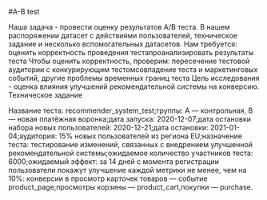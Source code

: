 #A-B test

Наша задача - провести оценку результатов A/B теста. В нашем распоряжении датасет с действиями пользователей, техническое задание и несколько вспомогательных датасетов. Нам требуется:
оценить корректность проведения тестапроанализировать результаты теста
Чтобы оценить корректность, проверим:
пересечение тестовой аудитории с конкурирующим тестомсовпадение теста и маркетинговых событий, другие проблемы временных границ теста
Цель исследования - оценка влияния улучшений рекомендательной системы на конверсию.  Техническое задание

Название теста: recommender_system_test;группы: А — контрольная, B — новая платёжная воронка;дата запуска: 2020-12-07;дата остановки набора новых пользователей: 2020-12-21;дата остановки: 2021-01-04;аудитория: 15% новых пользователей из региона EU;назначение теста: тестирование изменений, связанных с внедрением улучшенной рекомендательной системы;ожидаемое количество участников теста: 6000;ожидаемый эффект: за 14 дней с момента регистрации пользователи покажут улучшение каждой метрики не менее, чем на 10%:
конверсии в просмотр карточек товаров — событие product_page,просмотры корзины — product_cart,покупки — purchase.